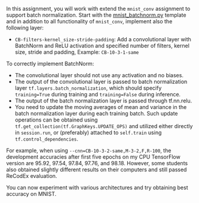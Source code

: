 In this assignment, you will work with extend the `mnist_conv` assignment to
support batch normalization. Start with the
[mnist_batchnorm.py](https://github.com/ufal/npfl114/tree/master/labs/05/mnist_batchnorm.py)
template and in addition to all functionality of `mnist_conv`, implement also
the following layer:
- `CB-filters-kernel_size-stride-padding`: Add a convolutional layer with BatchNorm
  and ReLU activation and specified number of filters, kernel size, stride and padding,
  Example: `CB-10-3-1-same`

To correctly implement BatchNorm:
- The convolutional layer should not use any activation and no biases.
- The output of the convolutional layer is passed to batch normalization layer
  `tf.layers.batch_normalization`, which
  should specify `training=True` during training and `training=False` during inference.
- The output of the batch normalization layer is passed through tf.nn.relu.
- You need to update the moving averages of mean and variance in the batch normalization
  layer during each training batch. Such update operations can be obtained using
  `tf.get_collection(tf.GraphKeys.UPDATE_OPS)` and utilized either directly in `session.run`,
  or (preferably) attached to `self.train` using `tf.control_dependencies`.

For example, when using `--cnn=CB-10-3-2-same,M-3-2,F,R-100`, the development
accuracies after first five epochs on my CPU TensorFlow version are
95.92, 97.54, 97.84, 97.76, and 98.18. However, some students also obtained
slightly different results on their computers and still passed ReCodEx
evaluation.

You can now experiment with various architectures and try obtaining best
accuracy on MNIST.

